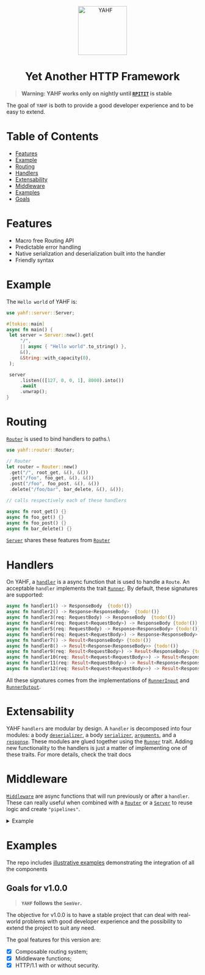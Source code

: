 
<p align="center">
  <img height="128" src="https://github.com/lucasduartesobreira/yahf/assets/58451227/ad1b8cb2-8f40-497f-83ab-1617179eb8cf" alt="YAHF">
</p>

<h1 align="center">
    <b>Yet Another HTTP Framework</b>
</h1>

> **Warning: YAHF works only on nightly until [`RPITIT`](https://releases.rs/docs/1.75.0/) is stable**

The goal of `YAHF` is both to provide a good developer experience and to be easy to extend. 

# Table of Contents
- [Features](#features)
- [Example](#example)
- [Routing](#routing)
- [Handlers](#handlers)
- [Extensability](#extensability)
- [Middleware](#middleware)
- [Examples](#examples)
- [Goals](#goals-for-v1.0.0)

# Features

- Macro free Routing API
- Predictable error handling
- Native serialization and deserialization built into the handler
- Friendly syntax

# Example

The `Hello world` of YAHF is:

```rust
use yahf::server::Server;

#[tokio::main]
async fn main() {
 let server = Server::new().get(
     "/",
     || async { "Hello world".to_string() },
     &(),
     &String::with_capacity(0),
 );

 server
     .listen(([127, 0, 0, 1], 8000).into())
     .await
     .unwrap();
}

```

# Routing

[`Router`](router::Router) is used to bind handlers to paths.\

```rust
use yahf::router::Router;

// Router
let router = Router::new()
 .get("/", root_get, &(), &())
 .get("/foo", foo_get, &(), &())
 .post("/foo", foo_post, &(), &())
 .delete("/foo/bar", bar_delete, &(), &());

// calls respectively each of these handlers

async fn root_get() {}
async fn foo_get() {}
async fn foo_post() {}
async fn bar_delete() {}
```

[`Server`](server::Server) shares these features from [`Router`](router::Router)

# Handlers

On YAHF, a [`handler`](handler) is a async function that is used to handle a `Route`. An acceptable
`handler` implements the trait [`Runner`](handler::Runner). By default, these signatures are
supported:

```rust
async fn handler1() -> ResponseBody  {todo!()}
async fn handler2() -> Response<ResponseBody>  {todo!()}
async fn handler3(req: RequestBody) -> ResponseBody  {todo!()}
async fn handler4(req: Request<RequestBody>) -> ResponseBody {todo!()}
async fn handler5(req: RequestBody) -> Response<ResponseBody> {todo!()}
async fn handler6(req: Request<RequestBody>) -> Response<ResponseBody> {todo!()}
async fn handler7() -> Result<ResponseBody> {todo!()}
async fn handler8() -> Result<Response<ResponseBody>> {todo!()}
async fn handler9(req: Result<RequestBody>) -> Result<ResponseBody> {todo!()}
async fn handler10(req: Result<Request<RequestBody>>) -> Result<ResponseBody> {todo!()}
async fn handler11(req: Result<RequestBody>) -> Result<Response<ResponseBody>> {todo!()}
async fn handler12(req: Result<Request<RequestBody>>) -> Result<Response<ResponseBody>> {todo!()}
```

All these signatures comes from the implementations of [`RunnerInput`](runner_input::RunnerInput) and [`RunnerOutput`](runner_output::RunnerOutput).

 # Extensability

 YAHF `handlers` are modular by design. A `handler` is decomposed into four modules: a body [`deserializer`](deserializer::BodyDeserializer),
 a body [`serializer`](serializer::BodySerializer), [`arguments`](runner_input::RunnerInput), and a [`response`](runner_output::RunnerOutput).
 These modules are glued together using the [`Runner`](handler::Runner) trait. Adding new
 functionality to the handlers is just a matter of implementing one of these traits. For more
 details, check the trait docs

 # Middleware

 [`Middleware`](middleware) are async functions that will run previously or after a
 `handler`. These can really useful when combined with a [`Router`](router::Router) or a
 [`Server`](server::Server) to reuse logic and create `"pipelines"`.

 <details>
 <summary>Example</summary>
 ```rust
 use serde::Deserialize;
 use serde::Serialize;
 use yahf::handler::Json;
 use yahf::request::Request;
 use yahf::result::Result;
 use yahf::response::Response;
 use yahf::router::Router;
 use yahf::server::Server;

 use std::time;
 use std::time::UNIX_EPOCH;
#[derive(Debug, Deserialize, Serialize)]
 struct ComputationBody
{
value: u32,
}

// Print the time, the method, and the path from the Request
async fn log_middleware(req: Result<Request<String>>) -> Result<Request<String>>
{
    match req.into_inner() {
        Ok(req) => {
            println!(
                    "{} - {} - {}",
                    time::SystemTime::now()
                    .duration_since(UNIX_EPOCH)
                    .expect("Negative time")
                    .as_millis(),
                    req.method().as_str(),
                    req.uri().path()
                    );

            Ok(req).into()
        }
        Err(err) => Err(err).into(),
    }
}

// Handle any possible errors
async fn log_error(res: Result<Response<String>>) -> Result<Response<String>>
{
    match res.into_inner() {
        Err(err) => {
            println!(
                    "{} - {}",
                    time::SystemTime::now()
                    .duration_since(UNIX_EPOCH)
                    .expect("Negative time")
                    .as_millis(),
                    err.code(),
                    );
            Err(err).into()
        }
        ok => ok.into(),
    }
}

// Compute something using the ComputationBody
async fn some_computation(req: ComputationBody) -> ComputationBody
{
    ComputationBody {
value: req.value + 1,
    }
}

// Set a [`Router`](router::Router) with both `Middlewares`.
// The route `/` will become: `log_middleware -> some_computation -> log_middleware`
    let router = Router::new()
    .pre(log_middleware)
.after(log_error)
    .get("/", some_computation, &Json::new(), &Json::new());
    ```
    More of this example [here](https://github.com/lucasduartesobreira/yahf/blob/main/examples/router_example/main.rs)
    </details>


 # Examples

 The repo includes [illustrative examples](https://github.com/lucasduartesobreira/yahf/tree/main/examples) demonstrating the integration of all the components


## Goals for v1.0.0

> **`YAHF` follows the `SemVer`.**

The objective for v1.0.0 is to have a stable project that can deal with real-world problems with good developer experience and the possibility to extend the project to suit any need.

The goal features for this version are:

- [x] Composable routing system;
- [x] Middleware functions;
- [x] HTTP/1.1 with or without security.
